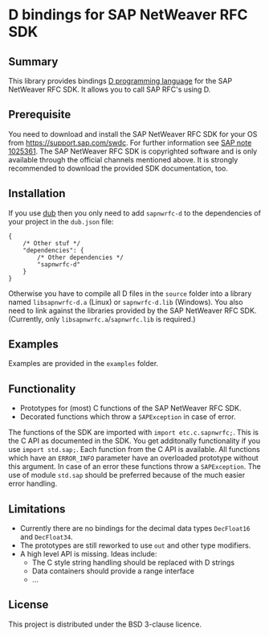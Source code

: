 ﻿D bindings for SAP NetWeaver RFC SDK
====================================

Summary
-------

This library provides bindings [D programming language](http://dlang.org) for the SAP NetWeaver RFC SDK. It allows you to call SAP RFC's using D.

Prerequisite
------------

You need to download and install the SAP NetWeaver RFC SDK for your OS from https://support.sap.com/swdc. For further information see [SAP note 1025361](http://service.sap.com/sap/support/notes/1025361).
The SAP NetWeaver RFC SDK is copyrighted software and is only available through the official channels mentioned above. It is strongly recommended to download the provided SDK documentation, too.

Installation
------------

If you use [dub](https://github.com/rejectedsoftware/dub/) then you only need to add `sapnwrfc-d` to the dependencies of your project in the `dub.json` file:

    {
        /* Other stuf */
        "dependencies": {
            /* Other dependencies */
            "sapnwrfc-d"
        }
    }

Otherwise you have to compile all D files in the `source` folder into a library named `libsapnwrfc-d.a` (Linux) or `sapnwrfc-d.lib` (Windows).
You also need to link against the libraries provided by the SAP NetWeaver RFC SDK. (Currently, only `libsapnwrfc.a`/`sapnwrfc.lib` is required.)

Examples
--------

Examples are provided in the `examples` folder.

Functionality
-------------

- Prototypes for (most) C functions of the SAP NetWeaver RFC SDK.
- Decorated functions which throw a `SAPException` in case of error.

The functions of the SDK are imported with `import etc.c.sapnwrfc;`. This is the C API as documented in the SDK.
You get additonally functionality if you use `import std.sap;`. Each function from the C API is available. All functions which have an `ERROR_INFO` parameter have an overloaded prototype without this argument. In case of an error these functions throw a `SAPException`.
The use of module `std.sap` should be preferred because of the much easier error handling.

Limitations
-----------

- Currently there are no bindings for the decimal data types `DecFloat16` and `DecFloat34`.
- The prototypes are still reworked to use `out` and other type modifiers.
- A high level API is missing. Ideas include:
  - The C style string handling should be replaced with D strings
  - Data containers should provide a range interface
  - ...

License
-------

This project is distributed under the BSD 3-clause licence.